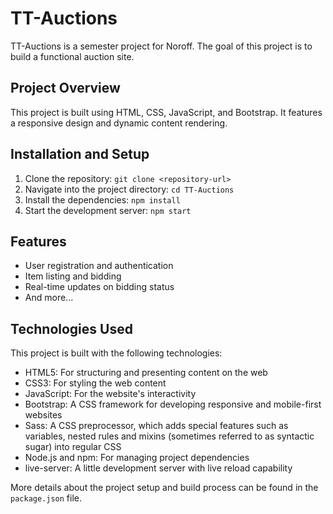 # TT-Auctions

TT-Auctions is a semester project for Noroff. The goal of this project is to build a functional auction site.

## Project Overview

This project is built using HTML, CSS, JavaScript, and Bootstrap. It features a responsive design and dynamic content rendering.

## Installation and Setup

1. Clone the repository: `git clone <repository-url>`
2. Navigate into the project directory: `cd TT-Auctions`
3. Install the dependencies: `npm install`
4. Start the development server: `npm start`

## Features

- User registration and authentication
- Item listing and bidding
- Real-time updates on bidding status
- And more...

## Technologies Used

This project is built with the following technologies:

- HTML5: For structuring and presenting content on the web
- CSS3: For styling the web content
- JavaScript: For the website's interactivity
- Bootstrap: A CSS framework for developing responsive and mobile-first websites
- Sass: A CSS preprocessor, which adds special features such as variables, nested rules and mixins (sometimes referred to as syntactic sugar) into regular CSS
- Node.js and npm: For managing project dependencies
- live-server: A little development server with live reload capability

More details about the project setup and build process can be found in the `package.json` file.
